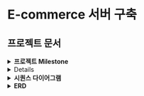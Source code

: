 # E-commerce 서버 구축

## 프로젝트 문서 

<details>
  <summary><b>프로젝트 Milestone</b></summary>
<a href="https://github.com/users/onetaek/projects/4/views/1">
    <img src="https://github.com/user-attachments/assets/2115fb9f-fd94-4823-ac1c-fba02c8d58d7" />
<a/>

- github의 project 와 milestones 기능을 사용하여 작성하였습니다.
- 이미지를 클릭하시면 자세한 내용을 확인할 수 있습니다.

</details>

<details>
  <summary><b>도메인 모델링</b></summary>
<a href="https://lucid.app/lucidchart/c90bb540-962e-46a2-b01a-c3a065a2714e/edit?viewport_loc=-1053%2C-547%2C2367%2C1030%2C0_0&invitationId=inv_0471bdc9-2ac0-4a1f-99e6-2adcd636f258">
    <img src="https://github.com/user-attachments/assets/ab58869d-674a-44e7-95bf-a709f670d0ff" />
<a/>
- 요구사항에 맞는 어떤 `객체`를 도출해낼 것인가? 어떤 `메세지`를 전달할 것인가? 를 생각하며 모델링 하였습니다.

</details>

<details>
  <summary><b>시퀀스 다이어그램</b></summary>

1. 잔액 충전 / 조회 시나리오
```mermaid
sequenceDiagram
    participant 사용자
    participant 잔액

    사용자->>잔액: 충전 요청 (금액)
    alt 충전 성공
        잔액-->>사용자: 충전 완료
    else 충전 실패
        잔액-->>사용자: 충전 실패 응답
    end

    사용자->>잔액: 잔액 조회 요청
    잔액->>사용자: 잔액 정보 반환
```

2. 상품 조회 시나리오

```mermaid
sequenceDiagram
    participant 사용자
    participant 상품

    사용자->>상품: 상품 정보 조회 요청
    상품->>사용자: 상품 목록 반환 (ID, 이름, 가격, 잔여수량)
```

3. 주문 / 결제 시나리오
```mermaid
sequenceDiagram
    participant 사용자
    participant 주문
    participant 잔액
    participant 재고
    participant 결제

    사용자->>주문: 주문 요청 (상품 ID, 수량 목록)
    주문->>잔액: 잔액 확인 요청
    alt 잔액 충분
        잔액-->>주문: 잔액 충분

        주문->>재고: 재고 확인 요청
        alt 재고 충분
            재고-->>주문: 재고 확인 성공

            주문->>결제: 결제 요청
            결제->>잔액: 잔액 차감 요청
            alt 차감 성공
                잔액-->>결제: 잔액 차감 완료
                결제-->>주문: 결제 성공

                주문->>재고: 재고 차감 요청
                재고->>재고: 재고 차감 처리
                재고-->>주문: 재고 차감 완료

                주문-->>사용자: 주문 완료
            else 차감 실패
                잔액-->>결제: 차감 실패
                결제-->>주문: 결제 실패
                주문-->>사용자: 주문 실패 - 잔액 차감 오류
            end
        else 재고 부족
            재고-->>주문: 재고 부족
            주문-->>사용자: 주문 실패 - 재고 부족
        end
    else 잔액 부족
        잔액-->>주문: 잔액 부족
        주문-->>사용자: 주문 실패 - 잔액 부족
    end

```

4. 인기 판매 상품 조회 시나리오
```mermaid
sequenceDiagram
    participant 사용자
    participant 주문
    participant 상품

    사용자->>주문: 인기 상품 조회 요청 (최근 3일)
    주문->>상품: 판매 통계 조회 요청

    상품->>주문: 인기 상품 목록 반환 (상위 5개)
    주문->>사용자: 인기 상품 정보 반환
```

5-1. 장바구니에 상품 추가
```mermaid
sequenceDiagram
    participant 사용자
    participant 장바구니
    participant 장바구니항목

    사용자->>장바구니: 상품 추가 요청 (상품 ID, 수량)
    alt 장바구니 존재
        장바구니->>장바구니항목: 상품 항목 조회 (상품 ID)
        alt 상품 존재
            장바구니항목->>장바구니항목: 수량 업데이트
            장바구니항목-->>장바구니: 업데이트 완료
        else 상품 미존재
            장바구니->>장바구니항목: 새로운 상품 항목 추가
            장바구니항목-->>장바구니: 추가 완료
        end
    else 장바구니 미존재
        장바구니->>장바구니: 새로운 장바구니 생성
        장바구니->>장바구니항목: 상품 항목 추가
        장바구니항목-->>장바구니: 추가 완료
    end
    장바구니-->>사용자: 상품 추가 완료

```

5-2. 장바구니에서 상품 삭제
```mermaid
sequenceDiagram
    participant 사용자
    participant 장바구니
    participant 장바구니항목

    사용자->>장바구니: 상품 삭제 요청 (상품 ID)
    장바구니->>장바구니항목: 상품 항목 조회 (상품 ID)
    alt 상품 존재
        장바구니항목->>장바구니항목: 항목 삭제
        장바구니항목-->>장바구니: 삭제 완료
        장바구니-->>사용자: 상품 삭제 완료
    else 상품 미존재
        장바구니-->>사용자: 삭제 실패 - 상품 없음
    end

```

5-3. 장바구니 조회
```mermaid
sequenceDiagram
    participant 사용자
    participant 장바구니
    participant 장바구니항목
    participant 상품

    사용자->>장바구니: 장바구니 조회 요청
    장바구니->>장바구니항목: 장바구니 항목 조회
    장바구니항목->>상품: 상품 정보 조회 (상품 ID)
    상품-->>장바구니항목: 상품 정보 반환 (이름, 가격)
    장바구니항목-->>장바구니: 장바구니 항목 정보 반환
    장바구니-->>사용자: 장바구니 목록 반환 (상품 이름, 수량, 가격)
```
</details>


<details>
  <summary><b>ERD</b></summary>

## ERD

```mermaid
erDiagram
    User {
        BIGINT id PK "PRIMARY KEY AUTO_INCREMENT"
        VARCHAR name "NOT NULL"
        BIGINT balance_id FK "FOREIGN KEY"
    }
    Balance {
        BIGINT balance_id PK "PRIMARY KEY AUTO_INCREMENT"
        BIGINT user_id FK "FOREIGN KEY UNIQUE"
        DECIMAL amount "NOT NULL DEFAULT 0.00"
    }
    Product {
        BIGINT product_id PK "PRIMARY KEY AUTO_INCREMENT"
        VARCHAR name "NOT NULL"
        DECIMAL price "NOT NULL"
        INT stock_quantity "NOT NULL"
    }
    Order {
        BIGINT order_id PK "PRIMARY KEY AUTO_INCREMENT"
        BIGINT user_id FK "FOREIGN KEY"
        TIMESTAMP order_date "DEFAULT CURRENT_TIMESTAMP"
        DECIMAL total_price
    }
    OrderItem {
        BIGINT order_item_id PK "PRIMARY KEY AUTO_INCREMENT"
        BIGINT order_id FK "FOREIGN KEY"
        BIGINT product_id FK "FOREIGN KEY"
        INT quantity "NOT NULL"
        DECIMAL price "NOT NULL"
    }
    Inventory {
        BIGINT inventory_id PK "PRIMARY KEY AUTO_INCREMENT"
        BIGINT product_id FK "UNIQUE"
        INT available_quantity "NOT NULL"
    }
    Payment {
        BIGINT payment_id PK "PRIMARY KEY AUTO_INCREMENT"
        BIGINT order_id FK "UNIQUE FOREIGN KEY"
        DECIMAL amount "NOT NULL"
        VARCHAR payment_status "NOT NULL"
    }
    Cart {
        BIGINT cart_id PK "PRIMARY KEY AUTO_INCREMENT"
        BIGINT user_id FK "UNIQUE FOREIGN KEY"
    }
    CartItem {
        BIGINT cart_item_id PK "PRIMARY KEY AUTO_INCREMENT"
        BIGINT cart_id FK "FOREIGN KEY"
        BIGINT product_id FK "FOREIGN KEY"
        INT quantity "NOT NULL"
    }

    User ||--o| Balance : "has"
    User ||--o{ Order : "places"
    Order ||--|{ OrderItem : "contains"
    Order ||--o| Payment : "has"
    Product ||--|{ OrderItem : "included in"
    Product ||--o| Inventory : "has"
    User ||--o| Cart : "has"
    Cart ||--|{ CartItem : "contains"
    Product ||--|{ CartItem : "included in"
```

</details>

